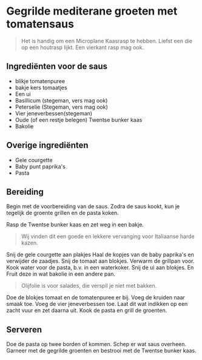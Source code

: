 # Gegrilde mediterane groeten met tomatensaus

>Het is handig om een Microplane Kaasrasp te hebben. Liefst een die op een houtrasp lijkt.
Een vierkant rasp mag ook.

## Ingrediënten voor de saus

* blikje tomatenpuree
* bakje kers tomaatjes
* Een ui
* Basillicum (stegeman, vers mag ook)
* Peterselie (Stegeman, vers mag ook)
* Vier jeneverbessen(stegeman)
* Oude (of een restje belegen) Twentse bunker kaas
* Bakolie

## Overige ingrediënten

* Gele courgette
* Baby punt paprika's
* Pasta

## Bereiding

Begin met de voorbereiding van de saus. Zodra de saus kookt, kun je tegelijk de groente grillen en de pasta koken.

Rasp de Twentse bunker kaas en zet weg in een bakje. 

>Wij vinden dit een goede en lekkere vervanging voor Italiaanse harde kazen.

Snij de gele courgette aan plakjes
Haal de kopjes van de baby paprika's en verwijder de zaadjes.
Snij de tomaat aan blokjes.
Verwarm de grillpan voor.
Kook water voor de pasta, b.v. in een waterkoker.
Snij de ui aan blokjes. En Fruit deze in wat bakolie in een andere pan.

>Olijfolie is voor salades, die verspil je niet met bakken.

Doe de blokjes tomaat en de tomatenpuree er bij.
Voeg de kruiden naar smaak toe.
Voeg de vier jeneverbessen toe.
Laat dit wat indikken op een zacht vuur en zet daarna uit.
Kook de pasta en grill de groenten.

## Serveren 

Doe de pasta op twee borden of kommen. Schep er wat saus overheen.
Garneer met de gegrilde groenten en bestrooi met de Twentse bunker kaas.
